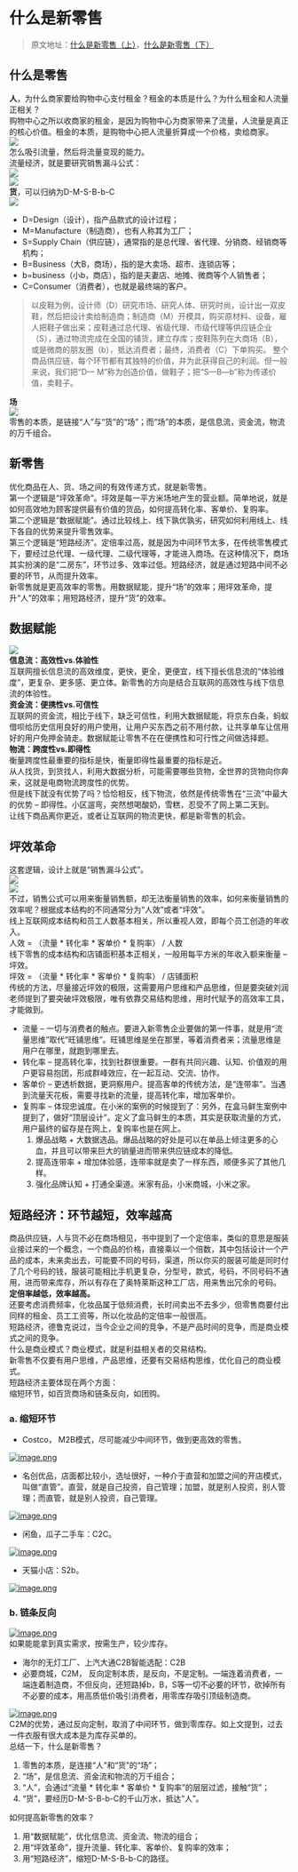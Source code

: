 # 什么是新零售

> 原文地址：[什么是新零售（上）](https://mp.weixin.qq.com/s/EHpkJNsbL1zckK_ilO5KZA)，[什么是新零售（下）](https://blog.csdn.net/onehao/article/details/94517763)

## 什么是零售
**人**，为什么商家要给购物中心支付租金？租金的本质是什么？为什么租金和人流量正相关？<br />购物中心之所以收商家的租金，是因为购物中心为商家带来了流量，人流量是真正的核心价值。租金的本质，是购物中心把人流量折算成一个价格，卖给商家。<br />[![](https://cdn.nlark.com/yuque/0/2022/webp/763022/1658477546976-69950e7f-0234-4ad7-96e2-4afe327823a3.webp#clientId=u2810826c-4265-4&from=paste&id=ud914bc41&originHeight=551&originWidth=1080&originalType=url&ratio=1&rotation=0&showTitle=false&status=done&style=none&taskId=udb94c26e-dc91-47bf-8d5f-da5c8a18c32&title=)](http://yupaits.com/images/%E4%BB%80%E4%B9%88%E6%98%AF%E6%96%B0%E9%9B%B6%E5%94%AE/%E9%9B%B6%E5%94%AE.webp)<br />怎么吸引流量，然后将流量变现的能力。<br />流量经济，就是要研究销售漏斗公式：<br />[![](https://cdn.nlark.com/yuque/0/2022/webp/763022/1658477547111-6977170e-a90d-40b4-90bf-ba35800f6b12.webp#clientId=u2810826c-4265-4&from=paste&id=u6e2f4625&originHeight=135&originWidth=1080&originalType=url&ratio=1&rotation=0&showTitle=false&status=done&style=none&taskId=ue2ce2997-bb9d-446b-92c0-b5f9131fb02&title=)](http://yupaits.com/images/%E4%BB%80%E4%B9%88%E6%98%AF%E6%96%B0%E9%9B%B6%E5%94%AE/%E9%94%80%E5%94%AE%E6%BC%8F%E6%96%97%E5%85%AC%E5%BC%8F.webp)<br />[![](https://cdn.nlark.com/yuque/0/2022/webp/763022/1658477548893-5e95d5bd-83d3-42fb-984b-e0f4b3a3a576.webp#clientId=u2810826c-4265-4&from=paste&id=u38d5aa55&originHeight=364&originWidth=617&originalType=url&ratio=1&rotation=0&showTitle=false&status=done&style=none&taskId=u25a10e27-a92a-4375-b6d3-a5e91019706&title=)](http://yupaits.com/images/%E4%BB%80%E4%B9%88%E6%98%AF%E6%96%B0%E9%9B%B6%E5%94%AE/%E9%94%80%E5%94%AE%E6%BC%8F%E6%96%97%E5%85%AC%E5%BC%8F%E8%AF%B4%E6%98%8E.webp)<br />**货**，可以归纳为D-M-S-B-b-C<br />[![](https://cdn.nlark.com/yuque/0/2022/webp/763022/1658477549108-9c9e137e-ff3c-4a16-a206-634034a717e2.webp#clientId=u2810826c-4265-4&from=paste&id=u4b892fd2&originHeight=255&originWidth=1080&originalType=url&ratio=1&rotation=0&showTitle=false&status=done&style=none&taskId=u40733c1f-b8ac-4b19-b691-f613cdf6eaa&title=)](http://yupaits.com/images/%E4%BB%80%E4%B9%88%E6%98%AF%E6%96%B0%E9%9B%B6%E5%94%AE/%E8%B4%A7.webp)

- D=Design（设计），指产品款式的设计过程；
- M=Manufacture（制造商），也有人称其为工厂；
- S=Supply Chain（供应链），通常指的是总代理、省代理、分销商、经销商等机构；
- B=Business（大B，商场），指的是大卖场、超市、连锁店等；
- b=business（小b，商店），指的是夫妻店、地摊、微商等个人销售者；
- C=Consumer（消费者），也就是最终端的客户。
> 以皮鞋为例，设计师（D）研究市场、研究人体、研究时尚，设计出一双皮鞋，然后把设计卖给制造商；制造商（M）开模具，购买原材料、设备，雇人把鞋子做出来；皮鞋通过总代理、省级代理、市级代理等供应链企业（S），通过物流完成在全国的铺货，建立存库；皮鞋陈列在大商场（B），或是微商的朋友圈（b），抵达消费者；最终，消费者（C）下单购买。
> 整个商品供应链，每个环节都有其独特的价值，并为此获得自己的利润。但一般来说，我们把“D— M”称为创造价值，做鞋子；把“S—B—b”称为传递价值，卖鞋子。

**场**<br />[![](https://cdn.nlark.com/yuque/0/2022/webp/763022/1658477547869-56968e4e-505b-49a2-93de-469ad727d024.webp#clientId=u2810826c-4265-4&from=paste&id=u7f62ebb9&originHeight=174&originWidth=1064&originalType=url&ratio=1&rotation=0&showTitle=false&status=done&style=none&taskId=u02c8c4d3-95ad-43df-a6ac-68f89191d92&title=)](http://yupaits.com/images/%E4%BB%80%E4%B9%88%E6%98%AF%E6%96%B0%E9%9B%B6%E5%94%AE/%E5%9C%BA.webp)<br />零售的本质，是链接“人”与“货”的“场”；而“场”的本质，是信息流，资金流，物流的万千组合。
## 新零售
优化商品在人、货、场之间的有效传递方式，就是新零售。<br />第一个逻辑是“坪效革命”。坪效是每一平方米场地产生的营业额。简单地说，就是如何高效地为顾客提供最有价值的货品，如何提高转化率、客单价、复购率。<br />第二个逻辑是“数据赋能”。通过比较线上、线下孰优孰劣，研究如何利用线上、线下各自的优势来提升零售效率。<br />第三个逻辑是“短路经济”。定倍率过高，就是因为中间环节太多，在传统零售模式下，要经过总代理、一级代理、二级代理等，才能进入商场。在这种情况下，商场其实扮演的是“二房东”，环节过多、效率过低。短路经济，就是通过短路中间不必要的环节，从而提升效率。<br />新零售就是更高效率的零售。用数据赋能，提升“场”的效率；用坪效革命，提升“人”的效率；用短路经济，提升“货”的效率。
## 数据赋能
[![](https://cdn.nlark.com/yuque/0/2022/webp/763022/1658477548516-e0a8a0b4-98bc-4c3f-93b1-acc57831ee0f.webp#clientId=u2810826c-4265-4&from=paste&id=u901c4e1c&originHeight=505&originWidth=1080&originalType=url&ratio=1&rotation=0&showTitle=false&status=done&style=none&taskId=u682ec8ed-4038-4133-bee9-e9a0bae7c25&title=)](http://yupaits.com/images/%E4%BB%80%E4%B9%88%E6%98%AF%E6%96%B0%E9%9B%B6%E5%94%AE/%E6%95%B0%E6%8D%AE%E8%B5%8B%E8%83%BD.webp)<br />**信息流：高效性vs.体验性**<br />互联网擅长信息流的高效维度，更快，更全，更便宜，线下擅长信息流的“体验维度”，更复杂、更多感、更立体。新零售的方向是结合互联网的高效性与线下信息流的体验性。<br />**资金流：便携性vs.可信性**<br />互联网的资金流，相比于线下，缺乏可信性，利用大数据赋能，将京东白条，蚂蚁借呗给历史信用良好的用户使用，让用户买东西之前不用付款，让共享单车让信用好的用户免押金骑走。数据赋能让零售不在在便携性和可行性之间做选择题。<br />**物流：跨度性vs.即得性**<br />衡量跨度性最重要的指标是快，衡量即得性最重要的指标是近。<br />从人找货，到货找人，利用大数据分析，可能需要哪些货物，全世界的货物向你奔来，这就是电商物流跨度性的优势。<br />但是线下就没有优势了吗？恰恰相反，线下物流，依然是传统零售在“三流”中最大的优势 – 即得性。小区遛弯，突然想喝酸奶，雪糕，忍受不了网上第二天到。<br />让线下商品离你更近，或者让互联网的物流更快，都是新零售的机会。
## 坪效革命
这套逻辑，设计上就是“销售漏斗公式”。<br />[![](https://cdn.nlark.com/yuque/0/2022/webp/763022/1658477547927-f5a52102-d330-47b8-8e40-20dbf317fc6e.webp#clientId=u2810826c-4265-4&from=paste&id=u0a376952&originHeight=135&originWidth=1080&originalType=url&ratio=1&rotation=0&showTitle=false&status=done&style=none&taskId=u46f3a3fc-1756-4e63-b704-499074a037b&title=)](http://yupaits.com/images/%E4%BB%80%E4%B9%88%E6%98%AF%E6%96%B0%E9%9B%B6%E5%94%AE/%E9%94%80%E5%94%AE%E6%BC%8F%E6%96%97%E5%85%AC%E5%BC%8F.webp)<br />[![](https://cdn.nlark.com/yuque/0/2022/webp/763022/1658477548667-e14ada6f-dff6-472f-a007-6075b934edd7.webp#clientId=u2810826c-4265-4&from=paste&id=u11e68605&originHeight=364&originWidth=617&originalType=url&ratio=1&rotation=0&showTitle=false&status=done&style=none&taskId=u7fd788d0-fe81-4b51-ab6e-05c4304c35a&title=)](http://yupaits.com/images/%E4%BB%80%E4%B9%88%E6%98%AF%E6%96%B0%E9%9B%B6%E5%94%AE/%E9%94%80%E5%94%AE%E6%BC%8F%E6%96%97%E5%85%AC%E5%BC%8F%E8%AF%B4%E6%98%8E.webp)<br />不过，销售公式可以用来衡量销售额，却无法衡量销售的效率，如何来衡量销售的效率呢？根据成本结构的不同通常分为“人效”或者“坪效”。<br />线上互联网成本结构和员工人数基本相关，所以重视人效，即每个员工创造的年收入。<br />人效 = （流量 * 转化率 * 客单价 * 复购率） /  人数<br />线下零售的成本结构和店铺面积基本正相关，一般用每平方米的年收入额来衡量 – 坪效。<br />坪效 = （流量 * 转化率 * 客单价 * 复购率） /  店铺面积<br />传统的方法，尽量接近坪效的极限，这需要用户思维和产品思维，但是要突破刘润老师提到了要突破坪效极限，唯有依靠交易结构思维，用时代赋予的高效率工具，才能做到。

- 流量 – 一切与消费者的触点。要进入新零售企业要做的第一件事，就是用“流量思维”取代“旺铺思维”。旺铺思维是坐在那里，等着消费者来；流量思维是用户在哪里，就跑到哪里去。
- 转化率 – 提高转化率，找到社群很重要。一群有共同兴趣、认知、价值观的用户更容易抱团，形成群峰效应，在一起互动、交流、协作。
- 客单价 – 更透析数据，更洞察用户。提高客单的传统方法，是“连带率”。当遇到流量天花板，需要寻找新的流量，提高转化率，增加客单价。
- 复购率 – 体现忠诚度。在小米的案例的时候提到了：另外，在盒马鲜生案例中提到了，做好“顶层设计”。定义了盒马鲜生的本质，其实是获取流量的方式，用户最终的留存是在网上，复购率也是在网上。
   1. 爆品战略 + 大数据选品。爆品战略的好处是可以在单品上倾注更多的心血，并且可以带来巨大的销量进而带来供应链成本的降低。
   2. 提高连带率 + 增加体验感，连带率就是卖了一样东西，顺便多买了其他几样。
   3. 强化品牌认知 + 打通全渠道。米家有品，小米商城，小米之家。
## 短路经济：环节越短，效率越高
商品供应链，人与货不必在商场相见，书中提到了一个定倍率，类似的意思是服装业接过来的一个概念，一个商品的价格，直接乘以一个倍数，其中包括设计一个产品的成本，未来卖出去，可能要不同的号码，渠道，所以你买的服装可能是同时付了几个号码的钱，服装可能相比手机更复杂，分型号，款式，号码，不同号码不通用，进而带来库存，所以有存在了奥特莱斯这种工厂店，用来售出冗余的号码。<br />**定倍率越低，效率越高。**<br />还要考虑消费频率，化妆品属于低频消费，长时间卖出不去多少，但零售商要付出同样的租金、员工工资等，所以化妆品的定倍率一般很高。<br />短路经济，德鲁克说过，当今企业之间的竞争，不是产品时间的竞争，而是商业模式之间的竞争。<br />什么是商业模式？商业模式，就是利益相关者的交易结构。<br />新零售不仅要有用户思维，产品思维，还要有交易结构思维，优化自己的商业模式。<br />短路经济主要体现在两个方面：<br />缩短环节，如百货商场和链条反向，如团购。
### a. 缩短环节

- Costco， M2B模式，尽可能减少中间环节，做到更高效的零售。

[![image.png](https://cdn.nlark.com/yuque/0/2022/png/763022/1658477550046-e7707612-43d3-400d-a2ac-364858f35684.png#clientId=u2810826c-4265-4&from=paste&id=u92a17011&originHeight=257&originWidth=1045&originalType=url&ratio=1&rotation=0&showTitle=false&size=84890&status=done&style=none&taskId=udd34727f-bea6-428b-baa0-39066422bb6&title=)](http://yupaits.com/images/%E4%BB%80%E4%B9%88%E6%98%AF%E6%96%B0%E9%9B%B6%E5%94%AE/M2B%E6%A8%A1%E5%BC%8F.png)

- 名创优品，店面都比较小，选址很好，一种介于直营和加盟之间的开店模式，叫做“直管”。直营，就是自己投资，自己管理；加盟，就是别人投资，别人管理；而直管，就是别人投资，自己管理。

[![image.png](https://cdn.nlark.com/yuque/0/2022/png/763022/1658477550263-c1eac402-a112-456a-8b6f-744d4d13390d.png#clientId=u2810826c-4265-4&from=paste&id=uf2340678&originHeight=236&originWidth=1047&originalType=url&ratio=1&rotation=0&showTitle=false&size=83721&status=done&style=none&taskId=uc503c784-6da7-4d4b-b51b-f1e517ea8a7&title=)](http://yupaits.com/images/%E4%BB%80%E4%B9%88%E6%98%AF%E6%96%B0%E9%9B%B6%E5%94%AE/M2b.png)

- 闲鱼，瓜子二手车：C2C。

[![image.png](https://cdn.nlark.com/yuque/0/2022/png/763022/1658477550414-1153d7a6-343b-44b9-b426-386d2b3f83d4.png#clientId=u2810826c-4265-4&from=paste&id=u47cba3a4&originHeight=523&originWidth=1080&originalType=url&ratio=1&rotation=0&showTitle=false&size=159461&status=done&style=none&taskId=u49b1a989-cfc2-43ce-a617-7b85f93e406&title=)](http://yupaits.com/images/%E4%BB%80%E4%B9%88%E6%98%AF%E6%96%B0%E9%9B%B6%E5%94%AE/C2C.png)

- 天猫小店：S2b。

[![image.png](https://cdn.nlark.com/yuque/0/2022/png/763022/1658477550246-69f56309-a989-4cd8-b1d5-0338edf0dc25.png#clientId=u2810826c-4265-4&from=paste&id=ub1c2da3a&originHeight=203&originWidth=1080&originalType=url&ratio=1&rotation=0&showTitle=false&size=41246&status=done&style=none&taskId=ub4b58f3d-95f0-4bf0-ad5d-a81bab627fc&title=)](http://yupaits.com/images/%E4%BB%80%E4%B9%88%E6%98%AF%E6%96%B0%E9%9B%B6%E5%94%AE/S2b.png)
### b. 链条反向
[![image.png](https://cdn.nlark.com/yuque/0/2022/png/763022/1658477551089-e6befce7-3515-4679-a1dc-f7159800855b.png#clientId=u2810826c-4265-4&from=paste&id=u7e93ed11&originHeight=280&originWidth=1080&originalType=url&ratio=1&rotation=0&showTitle=false&size=88541&status=done&style=none&taskId=u52710edd-c690-483f-8ddc-eb4bdd34adb&title=)](http://yupaits.com/images/%E4%BB%80%E4%B9%88%E6%98%AF%E6%96%B0%E9%9B%B6%E5%94%AE/%E9%93%BE%E6%9D%A1%E5%8F%8D%E5%90%91.png)<br />如果能能拿到真实需求，按需生产，较少库存。

- 海尔的无灯工厂、上汽大通C2B智能选配：C2B
- 必要商城，C2M， 反向定制本质，是反向，不是定制。一端连着消费者，一端连着制造商，不但反向，还短路掉b，B，S等一切不必要的环节，砍掉所有不必要的成本，用高质低价吸引消费者，用零库存吸引顶级制造商。

[![image.png](https://cdn.nlark.com/yuque/0/2022/png/763022/1658477551302-d5107186-1e21-4f82-95c8-7d6cdfe5d572.png#clientId=u2810826c-4265-4&from=paste&id=u79734233&originHeight=247&originWidth=1080&originalType=url&ratio=1&rotation=0&showTitle=false&size=79257&status=done&style=none&taskId=ucccc0492-dd0b-4264-a472-8e5e4fe25cd&title=)](http://yupaits.com/images/%E4%BB%80%E4%B9%88%E6%98%AF%E6%96%B0%E9%9B%B6%E5%94%AE/C2M.png)<br />C2M的优势，通过反向定制，取消了中间环节，做到零库存。如上文提到，过去一件衣服有很大成本是为库存买单的。<br />总结一下，什么是新零售？

1. 零售的本质，是连接“人”和“货”的“场”；
2. “场”，是信息流、资金流和物流的万千组合；
3. “人”，会通过“流量 * 转化率 * 客单价 * 复购率”的层层过滤，接触“货”；
4. “货”，要经历D-M-S-B-b-C的千山万水，抵达“人”。

如何提高新零售的效率？

1. 用“数据赋能”，优化信息流、资金流、物流的组合；
2. 用“坪效革命”，提升流量、转化率、客单价、复购率的效率；
3. 用“短路经济”，缩短D-M-S-B-b-C的路径。
